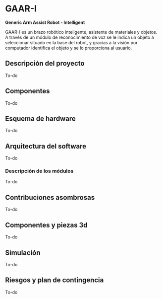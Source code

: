 # GAAR-I
<b>Generic Arm Assist Robot - Intelligent</b>

GAAR-I es un brazo robótico inteligente, asistente de materiales y objetos.  A través de un módulo de reconocimiento de voz se le indica un objeto a seleccionar situado en la base del robot, y gracias a la visión por computador identifica el objeto y se lo proporciona al usuario.

## Descripción del proyecto
To-do

## Componentes
To-do

## Esquema de hardware
To-do

## Arquitectura del software
To-do

### Descripción de los módulos
To-do

## Contribuciones asombrosas
To-do

## Componentes y piezas 3d
To-do

## Simulación
To-do

## Riesgos y plan de contingencia
To-do